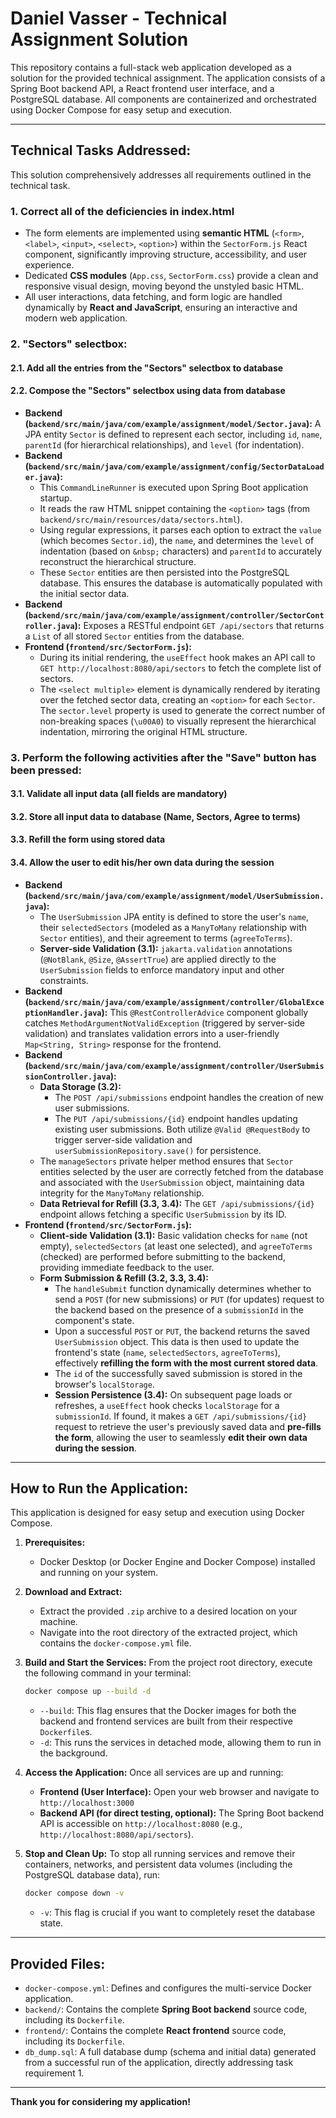 # Daniel Vasser - Technical Assignment Solution

This repository contains a full-stack web application developed as a solution for the provided technical assignment. The application consists of a Spring Boot backend API, a React frontend user interface, and a PostgreSQL database. All components are containerized and orchestrated using Docker Compose for easy setup and execution.

---

## Technical Tasks Addressed:

This solution comprehensively addresses all requirements outlined in the technical task.

### 1. Correct all of the deficiencies in index.html

*   The form elements are implemented using **semantic HTML** (`<form>`, `<label>`, `<input>`, `<select>`, `<option>`) within the `SectorForm.js` React component, significantly improving structure, accessibility, and user experience.
*   Dedicated **CSS modules** (`App.css`, `SectorForm.css`) provide a clean and responsive visual design, moving beyond the unstyled basic HTML.
*   All user interactions, data fetching, and form logic are handled dynamically by **React and JavaScript**, ensuring an interactive and modern web application.

### 2. "Sectors" selectbox:
#### 2.1. Add all the entries from the "Sectors" selectbox to database
#### 2.2. Compose the "Sectors" selectbox using data from database

*   **Backend (`backend/src/main/java/com/example/assignment/model/Sector.java`):** A JPA entity `Sector` is defined to represent each sector, including `id`, `name`, `parentId` (for hierarchical relationships), and `level` (for indentation).
*   **Backend (`backend/src/main/java/com/example/assignment/config/SectorDataLoader.java`):**
    *   This `CommandLineRunner` is executed upon Spring Boot application startup.
    *   It reads the raw HTML snippet containing the `<option>` tags (from `backend/src/main/resources/data/sectors.html`).
    *   Using regular expressions, it parses each option to extract the `value` (which becomes `Sector.id`), the `name`, and determines the `level` of indentation (based on `&nbsp;` characters) and `parentId` to accurately reconstruct the hierarchical structure.
    *   These `Sector` entities are then persisted into the PostgreSQL database. This ensures the database is automatically populated with the initial sector data.
*   **Backend (`backend/src/main/java/com/example/assignment/controller/SectorController.java`):** Exposes a RESTful endpoint `GET /api/sectors` that returns a `List` of all stored `Sector` entities from the database.
*   **Frontend (`frontend/src/SectorForm.js`):**
    *   During its initial rendering, the `useEffect` hook makes an API call to `GET http://localhost:8080/api/sectors` to fetch the complete list of sectors.
    *   The `<select multiple>` element is dynamically rendered by iterating over the fetched sector data, creating an `<option>` for each `Sector`. The `sector.level` property is used to generate the correct number of non-breaking spaces (`\u00A0`) to visually represent the hierarchical indentation, mirroring the original HTML structure.

### 3. Perform the following activities after the "Save" button has been pressed:
#### 3.1. Validate all input data (all fields are mandatory)
#### 3.2. Store all input data to database (Name, Sectors, Agree to terms)
#### 3.3. Refill the form using stored data
#### 3.4. Allow the user to edit his/her own data during the session

*   **Backend (`backend/src/main/java/com/example/assignment/model/UserSubmission.java`):**
    *   The `UserSubmission` JPA entity is defined to store the user's `name`, their `selectedSectors` (modeled as a `ManyToMany` relationship with `Sector` entities), and their agreement to terms (`agreeToTerms`).
    *   **Server-side Validation (3.1):** `jakarta.validation` annotations (`@NotBlank`, `@Size`, `@AssertTrue`) are applied directly to the `UserSubmission` fields to enforce mandatory input and other constraints.
*   **Backend (`backend/src/main/java/com/example/assignment/controller/GlobalExceptionHandler.java`):** This `@RestControllerAdvice` component globally catches `MethodArgumentNotValidException` (triggered by server-side validation) and translates validation errors into a user-friendly `Map<String, String>` response for the frontend.
*   **Backend (`backend/src/main/java/com/example/assignment/controller/UserSubmissionController.java`):**
    *   **Data Storage (3.2):**
        *   The `POST /api/submissions` endpoint handles the creation of new user submissions.
        *   The `PUT /api/submissions/{id}` endpoint handles updating existing user submissions. Both utilize `@Valid @RequestBody` to trigger server-side validation and `userSubmissionRepository.save()` for persistence.
    *   The `manageSectors` private helper method ensures that `Sector` entities selected by the user are correctly fetched from the database and associated with the `UserSubmission` object, maintaining data integrity for the `ManyToMany` relationship.
    *   **Data Retrieval for Refill (3.3, 3.4):** The `GET /api/submissions/{id}` endpoint allows fetching a specific `UserSubmission` by its ID.
*   **Frontend (`frontend/src/SectorForm.js`):**
    *   **Client-side Validation (3.1):** Basic validation checks for `name` (not empty), `selectedSectors` (at least one selected), and `agreeToTerms` (checked) are performed before submitting to the backend, providing immediate feedback to the user.
    *   **Form Submission & Refill (3.2, 3.3, 3.4):**
        *   The `handleSubmit` function dynamically determines whether to send a `POST` (for new submissions) or `PUT` (for updates) request to the backend based on the presence of a `submissionId` in the component's state.
        *   Upon a successful `POST` or `PUT`, the backend returns the saved `UserSubmission` object. This data is then used to update the frontend's state (`name`, `selectedSectors`, `agreeToTerms`), effectively **refilling the form with the most current stored data**.
        *   The `id` of the successfully saved submission is stored in the browser's `localStorage`.
        *   **Session Persistence (3.4):** On subsequent page loads or refreshes, a `useEffect` hook checks `localStorage` for a `submissionId`. If found, it makes a `GET /api/submissions/{id}` request to retrieve the user's previously saved data and **pre-fills the form**, allowing the user to seamlessly **edit their own data during the session**.

---

## How to Run the Application:

This application is designed for easy setup and execution using Docker Compose.

1.  **Prerequisites:**
    *   Docker Desktop (or Docker Engine and Docker Compose) installed and running on your system.

2.  **Download and Extract:**
    *   Extract the provided `.zip` archive to a desired location on your machine.
    *   Navigate into the root directory of the extracted project, which contains the `docker-compose.yml` file.

3.  **Build and Start the Services:**
    From the project root directory, execute the following command in your terminal:
    ```bash
    docker compose up --build -d
    ```
    *   `--build`: This flag ensures that the Docker images for both the backend and frontend services are built from their respective `Dockerfile`s.
    *   `-d`: This runs the services in detached mode, allowing them to run in the background.

4.  **Access the Application:**
    Once all services are up and running:
    *   **Frontend (User Interface):** Open your web browser and navigate to `http://localhost:3000`
    *   **Backend API (for direct testing, optional):** The Spring Boot backend API is accessible on `http://localhost:8080` (e.g., `http://localhost:8080/api/sectors`).

5.  **Stop and Clean Up:**
    To stop all running services and remove their containers, networks, and persistent data volumes (including the PostgreSQL database data), run:
    ```bash
    docker compose down -v
    ```
    *   `-v`: This flag is crucial if you want to completely reset the database state.

---

## Provided Files:

*   `docker-compose.yml`: Defines and configures the multi-service Docker application.
*   `backend/`: Contains the complete **Spring Boot backend** source code, including its `Dockerfile`.
*   `frontend/`: Contains the complete **React frontend** source code, including its `Dockerfile`.
*   `db_dump.sql`: A full database dump (schema and initial data) generated from a successful run of the application, directly addressing task requirement 1.

---

**Thank you for considering my application!**